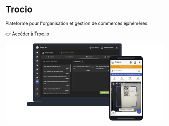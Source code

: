 # Trocio

Plateforme pour l'organisation et gestion de commerces éphémères.

👉 [Accéder à Troc.io](https://troc.io)

![Screenshots de trocio](./src/assets/images/screenshots.png)
